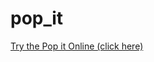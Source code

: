 # pop_it

<a href="https://www.rafaelr92f.github.io/pop_it">Try the Pop it Online (click here) </a>
